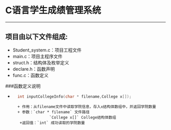 C语言学生成绩管理系统
================
--------------------------------------------

项目由以下文件组成:
------------------------------
+ Student_system.c：项目工程文件
+ main.c：项目主程序文件
+ struct.h：结构体及枚举定义
+ declare.h：函数声明
+ func.c：函数定义

###函数定义说明
+ ```c
	int inputCollegeInfo(char * filename,College x[]);
	```
		+ 作用：从filename文件中读取学院信息，存入x结构体数组中，并返回学院数量
		+ 参数：`char * filename` 文件路径
			          `College x[]` College结构体数组
	     +返回值：`int` 成功读取的学院数量
